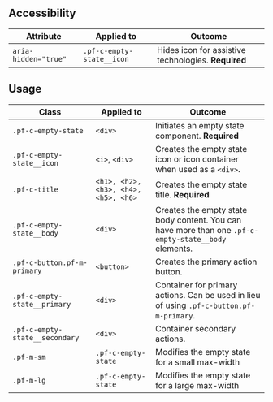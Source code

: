 ## Accessibility

| Attribute | Applied to | Outcome |
| -- | -- | -- |
| `aria-hidden="true"` | `.pf-c-empty-state__icon` |  Hides icon for assistive technologies. **Required** |


## Usage

| Class | Applied to | Outcome |
| -- | -- | -- |
| `.pf-c-empty-state` | `<div>` |  Initiates an empty state component. **Required** |
| `.pf-c-empty-state__icon` | `<i>`, `<div>` |  Creates the empty state icon or icon container when used as a `<div>`. |
| `.pf-c-title` | `<h1>, <h2>, <h3>, <h4>, <h5>, <h6>` |  Creates the empty state title. **Required** |
| `.pf-c-empty-state__body` | `<div>` |  Creates the empty state body content. You can have more than one `.pf-c-empty-state__body` elements. |
| `.pf-c-button.pf-m-primary` | `<button>` |  Creates the primary action button. |
| `.pf-c-empty-state__primary` | `<div>` |  Container for primary actions. Can be used in lieu of using `.pf-c-button.pf-m-primary`. |
| `.pf-c-empty-state__secondary` | `<div>` |  Container secondary actions. |
| `.pf-m-sm` | `.pf-c-empty-state` | Modifies the empty state for a small max-width |
| `.pf-m-lg` | `.pf-c-empty-state` | Modifies the empty state for a large max-width |
